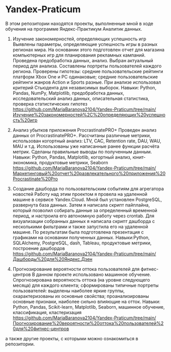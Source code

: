 # Yandex-Praticum
В этом репозитории находятся проекты, выполненные мной в ходе обучения на программе Яндекс-Практикум Аналитик данных.

1. Изучение закономерностей, определяющих успешность игр
Выявлены параметры, определяющие успешность игры в разных регионах мира. На основании этого подготовлен отчет для магазина компьютерных игр для планирования рекламных кампаний. Проведена предобработка данных, анализ. Выбран актуальный период для анализа. Составлены портреты пользователей каждого региона. Проверены гипотезы: средние пользовательские рейтинги платформ Xbox One и PC одинаковые; средние пользовательские рейтинги жанров Action и Sports разные. При анализе использовал критерий Стьюдента для независимых выборок.
Навыки: Python, Pandas, NumPy, Matplotlib, предобработка данных, исследовательский анализ данных, описательная статистика, проверка статистических гипотез
https://github.com/MariaBaranova2104/Yandex-Praticum/tree/main/Изучение%20закономерностей%2C%20определяющих%20успешность%20игр

2. Анализ убытков приложения ProcrastinatePRO+
Проведен анализ данных от ProcrastinatePRO+. Рассчитаны различные метрики, использован когортный анализ: LTV, CAC, Retention rate, DAU, WAU, MAU и т.д. Использованы уже написанные ранее функции расчёта метрик. Сделаны правильные выводы по полученным данным.
Навыки: Python, Pandas, Matplotlib, когортный анализ, юнит-экономика, продуктовые метрики, Seaborn
https://github.com/MariaBaranova2104/Yandex-Praticum/tree/main/Маркетинговый%20отчет%20развлекательного%20приложения%20Procrastinate%20Pro

3. Создание дашборда по пользовательским событиям для агрегатора новостей
Работу над этим проектом я провела на удаленной машине в сервисе Yandex.Cloud. Мной был установлен PostgreSQL, развернута база данных. Затем я написала скрипт пайплайна, который позволил собирать данные за определенный временной период, и настроила его автономную работу через crontab. Для визуализации собранных данных я написала скрипт дашборда с несколькими фильтрами и также запустила его на удаленной машине. По результатам была подготовлена презентация с графиками на основании полученных данных.
Навыки:Python, SQLAlchemy, PostgreSQL, dash, Tableau, продуктовые метрики, построение дашбордов
https://github.com/MariaBaranova2104/Yandex-Praticum/tree/main/Дашборды%20для%20Яндекс.Дзен

4. Прогнозирование вероятности оттока пользователей для фитнес-центров
В данном проекте использовано машинное обучение. Спрогнозирована вероятность оттока (на уровне следующего месяца) для каждого клиента; сформированы типичные портреты пользователей: выделены наиболее яркие группы, охарактеризованы их основные свойства; проанализированы основные признаки, наиболее сильно влияющие на отток.
Навыки: Python, Pandas, Scikit-learn, Matplotlib, Seaborn, машинное обучение, классификация, кластеризация
https://github.com/MariaBaranova2104/Yandex-Praticum/tree/main/Прогнозирование%20вероятности%20оттока%20пользователей%20для%20фитнес-центров

а также другие проекты, с которыми можно ознакомиться в репозитории.
